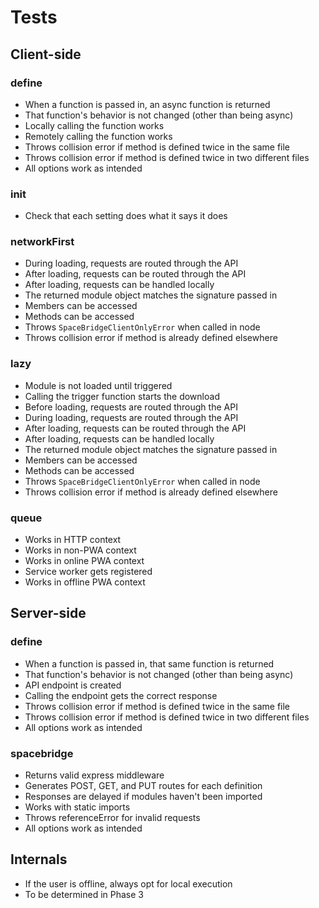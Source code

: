 # Tests

## Client-side

### define
* When a function is passed in, an async function is returned
* That function's behavior is not changed (other than being async)
* Locally calling the function works
* Remotely calling the function works
* Throws collision error if method is defined twice in the same file
* Throws collision error if method is defined twice in two different files
* All options work as intended

### init
* Check that each setting does what it says it does

### networkFirst
* During loading, requests are routed through the API
* After loading, requests can be routed through the API
* After loading, requests can be handled locally
* The returned module object matches the signature passed in
* Members can be accessed
* Methods can be accessed
* Throws `SpaceBridgeClientOnlyError` when called in node
* Throws collision error if method is already defined elsewhere

### lazy
* Module is not loaded until triggered
* Calling the trigger function starts the download
* Before loading, requests are routed through the API
* During loading, requests are routed through the API
* After loading, requests can be routed through the API
* After loading, requests can be handled locally
* The returned module object matches the signature passed in
* Members can be accessed
* Methods can be accessed
* Throws `SpaceBridgeClientOnlyError` when called in node
* Throws collision error if method is already defined elsewhere

### queue
* Works in HTTP context
* Works in non-PWA context
* Works in online PWA context
* Service worker gets registered
* Works in offline PWA context


## Server-side

### define
* When a function is passed in, that same function is returned
* That function's behavior is not changed (other than being async)
* API endpoint is created
* Calling the endpoint gets the correct response
* Throws collision error if method is defined twice in the same file
* Throws collision error if method is defined twice in two different files
* All options work as intended

### spacebridge
* Returns valid express middleware
* Generates POST, GET, and PUT routes for each definition
* Responses are delayed if modules haven't been imported
* Works with static imports
* Throws referenceError for invalid requests
* All options work as intended

## Internals
* If the user is offline, always opt for local execution
* To be determined in Phase 3
